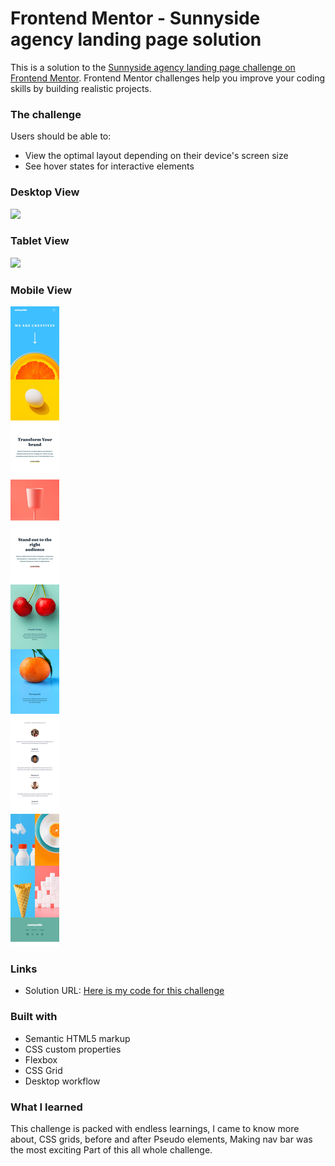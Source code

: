 # Frontend Mentor - Sunnyside agency landing page solution

This is a solution to the [Sunnyside agency landing page challenge on Frontend Mentor](https://www.frontendmentor.io/challenges/sunnyside-agency-landing-page-7yVs3B6ef). Frontend Mentor challenges help you improve your coding skills by building realistic projects.

### The challenge

Users should be able to:

- View the optimal layout depending on their device's screen size
- See hover states for interactive elements

### Desktop View

![](/Solution.png)

### Tablet View

![](/TabletSolution.png)

### Mobile View

![](/MobileSolution.png)

### Links

- Solution URL: [Here is my code for this challenge](https://github.com/akki251/sunnyside-agency-landing-page-main)

### Built with

- Semantic HTML5 markup
- CSS custom properties
- Flexbox
- CSS Grid
- Desktop workflow

### What I learned

This challenge is packed with endless learnings, I came to know more about, CSS grids, before and after Pseudo elements,
Making nav bar was the most exciting Part of this all whole challenge.
